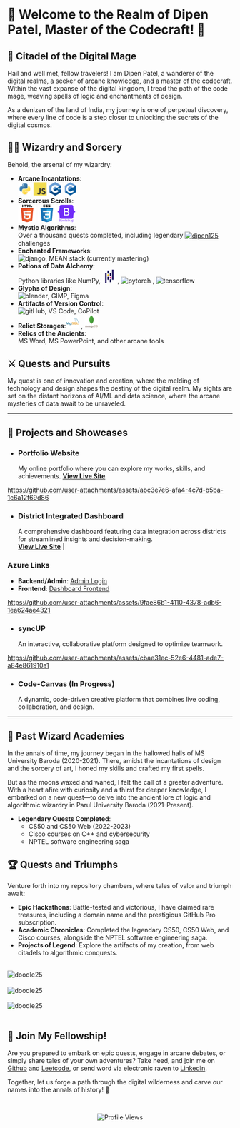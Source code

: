 # 🐉 Welcome to the Realm of Dipen Patel, Master of the Codecraft! 🚀 #

## 🏰 Citadel of the Digital Mage

Hail and well met, fellow travelers! I am Dipen Patel, a wanderer of the digital realms, a seeker of arcane knowledge, and a master of the codecraft. Within the vast expanse of the digital kingdom, I tread the path of the code mage, weaving spells of logic and enchantments of design.

As a denizen of the land of India, my journey is one of perpetual discovery, where every line of code is a step closer to unlocking the secrets of the digital cosmos.

## 🧙‍♂️ Wizardry and Sorcery

Behold, the arsenal of my wizardry:

- **Arcane Incantations**:<br><img src="https://raw.githubusercontent.com/devicons/devicon/master/icons/python/python-original.svg" alt="python" width="30" height="30"> <img src="https://raw.githubusercontent.com/devicons/devicon/master/icons/javascript/javascript-original.svg" alt="javascript" width="30" height="30"> <img src="https://raw.githubusercontent.com/devicons/devicon/master/icons/cplusplus/cplusplus-original.svg" alt="cplusplus" width="30" height="30"> <img src="https://raw.githubusercontent.com/devicons/devicon/master/icons/c/c-original.svg" alt="c" width="30" height="30">
- **Sorcerous Scrolls**:<br> <img src="https://raw.githubusercontent.com/devicons/devicon/master/icons/html5/html5-original-wordmark.svg" alt="html5" width="40" height="40"> <img src="https://raw.githubusercontent.com/devicons/devicon/master/icons/css3/css3-original-wordmark.svg" alt="css3" width="40" height="40"> <img src="https://raw.githubusercontent.com/devicons/devicon/master/icons/bootstrap/bootstrap-plain-wordmark.svg" alt="bootstrap" width="40" height="40">
- **Mystic Algorithms**:<br> Over a thousand quests completed, including legendary <a href="https://leetcode.com/DIPEN125/"> <img align="center" src="https://raw.githubusercontent.com/rahuldkjain/github-profile-readme-generator/master/src/images/icons/Social/leet-code.svg" alt="dipen125" height="20" width="30"></a> challenges
- **Enchanted Frameworks**:<br> <img src="https://cdn.worldvectorlogo.com/logos/django.svg" alt="django" width="30" height="30">, MEAN stack (currently mastering)
- **Potions of Data Alchemy**:<br> Python libraries like NumPy, <img src="https://raw.githubusercontent.com/devicons/devicon/2ae2a900d2f041da66e950e4d48052658d850630/icons/pandas/pandas-original.svg" alt="pandas" width="30" height="30"> , <img src="https://www.vectorlogo.zone/logos/pytorch/pytorch-icon.svg" alt="pytorch" width="30" height="30"> , <img src="https://www.vectorlogo.zone/logos/tensorflow/tensorflow-icon.svg" alt="tensorflow" width="30" height="30">
- **Glyphs of Design**:<br> <img src="https://download.blender.org/branding/community/blender_community_badge_white.svg" alt="blender" width="30" height="30">, GIMP, Figma
- **Artifacts of Version Control**:<br> <img src="https://www.vectorlogo.zone/logos/git-scm/git-scm-icon.svg" alt="git" width="30" height="30">Hub, VS Code, CoPilot
- **Relict Storages**:<img src="https://raw.githubusercontent.com/devicons/devicon/master/icons/mysql/mysql-original-wordmark.svg" alt="mysql" width="30" height="30"> , <img src="https://raw.githubusercontent.com/devicons/devicon/master/icons/mongodb/mongodb-original-wordmark.svg" alt="mongodb" width="30" height="30">
- **Relics of the Ancients**:<br> MS Word, MS PowerPoint, and other arcane tools

## ⚔️ Quests and Pursuits

My quest is one of innovation and creation, where the melding of technology and design shapes the destiny of the digital realm. My sights are set on the distant horizons of AI/ML and data science, where the arcane mysteries of data await to be unraveled.

---

## 💼 Projects and Showcases

- ### **Portfolio Website**<br>
  My online portfolio where you can explore my works, skills, and achievements. [**View Live Site**](https://dipen.alynor.wiki/) 



https://github.com/user-attachments/assets/abc3e7e6-afa4-4c7d-b5ba-1c6a12f69d86


- ### **District Integrated Dashboard**<br>
  A comprehensive dashboard featuring data integration across districts for streamlined insights and decision-making.<br>
  [**View Live Site**](https://didfrontend.onrender.com/) | 

### **Azure Links**
- **Backend/Admin**: [Admin Login](https://district-integrated-dashboard-backend-cudqcnbehzgye3c9.centralindia-01.azurewebsites.net/admin/login/?next=/admin/)
- **Frontend**: [Dashboard Frontend](https://ambitious-bush-0645df200.5.azurestaticapps.net/)

https://github.com/user-attachments/assets/9fae86b1-4110-4378-adb6-1ea624ae4321



- ### **syncUP**<br>
  An interactive, collaborative platform designed to optimize teamwork.


https://github.com/user-attachments/assets/cbae31ec-52e6-4481-ade7-a84e861910a1


- ### **Code-Canvas** (In Progress)<br>
  A dynamic, code-driven creative platform that combines live coding, collaboration, and design.

---

## 📜 Past Wizard Academies

In the annals of time, my journey began in the hallowed halls of MS University Baroda (2020-2021). There, amidst the incantations of design and the sorcery of art, I honed my skills and crafted my first spells.

But as the moons waxed and waned, I felt the call of a greater adventure. With a heart afire with curiosity and a thirst for deeper knowledge, I embarked on a new quest—to delve into the ancient lore of logic and algorithmic wizardry in Parul University Baroda (2021-Present).

- **Legendary Quests Completed**: 
    - CS50 and CS50 Web (2022-2023)
    - Cisco courses on C++ and cybersecurity
    - NPTEL software engineering saga

## 🏆 Quests and Triumphs

Venture forth into my repository chambers, where tales of valor and triumph await:

- **Epic Hackathons**: Battle-tested and victorious, I have claimed rare treasures, including a domain name and the prestigious GitHub Pro subscription.
- **Academic Chronicles**: Completed the legendary CS50, CS50 Web, and Cisco courses, alongside the NPTEL software engineering saga.
- **Projects of Legend**: Explore the artifacts of my creation, from web citadels to algorithmic conquests.

<br>
<div>
    <img align="center" src="https://github-readme-stats.vercel.app/api?username=doodle25&amp;show_icons=true&amp;locale=en" alt="doodle25">
</div>
<br>
<div>
    <img align="center" src="https://github-readme-streak-stats.herokuapp.com/?user=doodle25&amp;" alt="doodle25">
</div>
<br>
<div style="display:flex;">
    <img align="left" src="https://github-readme-stats.vercel.app/api/top-langs?username=doodle25&amp;show_icons=true&amp;locale=en&amp;layout=compact" alt="doodle25">
</div>
<br>

## 🔗 Join My Fellowship!

Are you prepared to embark on epic quests, engage in arcane debates, or simply share tales of your own adventures? Take heed, and join me on [Github](https://github.com/DOodle25) and [Leetcode](https://leetcode.com/DIPEN125/), or send word via electronic raven to [LinkedIn](https://www.linkedin.com/in/dipen-patel-792296260/).

Together, let us forge a path through the digital wilderness and carve our names into the annals of history! 🌌

<br>
<!-- ![](https://komarev.com/ghpvc/?username=DOodle25&color=green) -->
<p align="center"> 
  <img src="https://komarev.com/ghpvc/?username=DOodle25&label=Profile%20views&color=0e75b6&style=flat" alt="Profile Views" />
</p>
